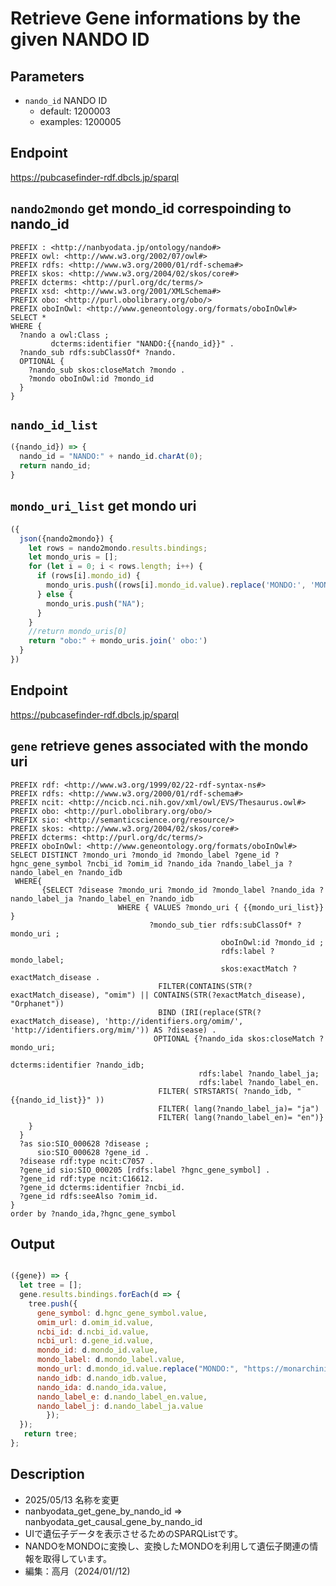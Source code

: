 # Retrieve Gene informations by the given NANDO ID
## Parameters
* `nando_id` NANDO ID
  * default: 1200003
  * examples: 1200005
## Endpoint
https://pubcasefinder-rdf.dbcls.jp/sparql
## `nando2mondo` get mondo_id correspoinding to nando_id
```sparql
PREFIX : <http://nanbyodata.jp/ontology/nando#>
PREFIX owl: <http://www.w3.org/2002/07/owl#>
PREFIX rdfs: <http://www.w3.org/2000/01/rdf-schema#>
PREFIX skos: <http://www.w3.org/2004/02/skos/core#>
PREFIX dcterms: <http://purl.org/dc/terms/>
PREFIX xsd: <http://www.w3.org/2001/XMLSchema#>
PREFIX obo: <http://purl.obolibrary.org/obo/>
PREFIX oboInOwl: <http://www.geneontology.org/formats/oboInOwl#>
SELECT *
WHERE {
  ?nando a owl:Class ;
         dcterms:identifier "NANDO:{{nando_id}}" .
  ?nando_sub rdfs:subClassOf* ?nando.
  OPTIONAL {
    ?nando_sub skos:closeMatch ?mondo .
    ?mondo oboInOwl:id ?mondo_id
  }
}
```
## `nando_id_list`
```javascript
({nando_id}) => {
  nando_id = "NANDO:" + nando_id.charAt(0);
  return nando_id;
}
```
## `mondo_uri_list` get mondo uri
```javascript
({
  json({nando2mondo}) {
    let rows = nando2mondo.results.bindings;
    let mondo_uris = [];
    for (let i = 0; i < rows.length; i++) {
      if (rows[i].mondo_id) {
        mondo_uris.push((rows[i].mondo_id.value).replace('MONDO:', 'MONDO_'));
      } else {
        mondo_uris.push("NA");
      }
    }
    //return mondo_uris[0]
    return "obo:" + mondo_uris.join(' obo:')
  }
})
```
## Endpoint
https://pubcasefinder-rdf.dbcls.jp/sparql
## `gene` retrieve genes associated with the mondo uri
```sparql
PREFIX rdf: <http://www.w3.org/1999/02/22-rdf-syntax-ns#>
PREFIX rdfs: <http://www.w3.org/2000/01/rdf-schema#>
PREFIX ncit: <http://ncicb.nci.nih.gov/xml/owl/EVS/Thesaurus.owl#>
PREFIX obo: <http://purl.obolibrary.org/obo/>
PREFIX sio: <http://semanticscience.org/resource/>
PREFIX skos: <http://www.w3.org/2004/02/skos/core#>
PREFIX dcterms: <http://purl.org/dc/terms/>
PREFIX oboInOwl: <http://www.geneontology.org/formats/oboInOwl#>
SELECT DISTINCT ?mondo_uri ?mondo_id ?mondo_label ?gene_id ?hgnc_gene_symbol ?ncbi_id ?omim_id ?nando_ida ?nando_label_ja ?nando_label_en ?nando_idb
 WHERE{
       {SELECT ?disease ?mondo_uri ?mondo_id ?mondo_label ?nando_ida ?nando_label_ja ?nando_label_en ?nando_idb
                        WHERE { VALUES ?mondo_uri { {{mondo_uri_list}} }
                               ?mondo_sub_tier rdfs:subClassOf* ?mondo_uri ;
                                               oboInOwl:id ?mondo_id ;
                                               rdfs:label ?mondo_label;
                                               skos:exactMatch ?exactMatch_disease .
                                 FILTER(CONTAINS(STR(?exactMatch_disease), "omim") || CONTAINS(STR(?exactMatch_disease), "Orphanet"))
                                 BIND (IRI(replace(STR(?exactMatch_disease), 'http://identifiers.org/omim/', 'http://identifiers.org/mim/')) AS ?disease) .
                                OPTIONAL {?nando_ida skos:closeMatch ?mondo_uri;
                                                     dcterms:identifier ?nando_idb;
                                          rdfs:label ?nando_label_ja;
                                          rdfs:label ?nando_label_en.
                                 FILTER( STRSTARTS( ?nando_idb, "{{nando_id_list}}" ))
                                 FILTER( lang(?nando_label_ja)= "ja")
                                 FILTER( lang(?nando_label_en)= "en")}
    }
  }
  ?as sio:SIO_000628 ?disease ;
      sio:SIO_000628 ?gene_id .
  ?disease rdf:type ncit:C7057 .
  ?gene_id sio:SIO_000205 [rdfs:label ?hgnc_gene_symbol] .
  ?gene_id rdf:type ncit:C16612.
  ?gene_id dcterms:identifier ?ncbi_id.
  ?gene_id rdfs:seeAlso ?omim_id.
}
order by ?nando_ida,?hgnc_gene_symbol
```
## Output

```javascript

({gene}) => {
  let tree = [];
  gene.results.bindings.forEach(d => {
    tree.push({
      gene_symbol: d.hgnc_gene_symbol.value,
      omim_url: d.omim_id.value,
      ncbi_id: d.ncbi_id.value,
      ncbi_url: d.gene_id.value,
      mondo_id: d.mondo_id.value,
      mondo_label: d.mondo_label.value,
      mondo_url: d.mondo_id.value.replace("MONDO:", "https://monarchinitiative.org/MONDO:"),
      nando_idb: d.nando_idb.value,
      nando_ida: d.nando_ida.value,
      nando_label_e: d.nando_label_en.value,
      nando_label_j: d.nando_label_ja.value
        });
  });
   return tree;
};

```
## Description
- 2025/05/13 名称を変更
- nanbyodata_get_gene_by_nando_id =>  nanbyodata_get_causal_gene_by_nando_id
- UIで遺伝子データを表示させるためのSPARQListです。
- NANDOをMONDOに変換し、変換したMONDOを利用して遺伝子関連の情報を取得しています。
- 編集：高月（2024/01//12)